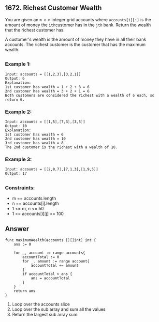 ## 1672. Richest Customer Wealth

You are given an `m x n` integer grid accounts where `accounts[i][j]` is the amount of money the `i​​​​​​​​​​​th`​​​​ customer has in the `j​​​​​​​​​​​th`​​​​ bank. Return the wealth that the richest customer has.

A customer's wealth is the amount of money they have in all their bank accounts. The richest customer is the customer that has the maximum wealth.

##

### Example 1:
```
Input: accounts = [[1,2,3],[3,2,1]]
Output: 6
Explanation:
1st customer has wealth = 1 + 2 + 3 = 6
2nd customer has wealth = 3 + 2 + 1 = 6
Both customers are considered the richest with a wealth of 6 each, so return 6.
```
### Example 2:
```
Input: accounts = [[1,5],[7,3],[3,5]]
Output: 10
Explanation: 
1st customer has wealth = 6
2nd customer has wealth = 10 
3rd customer has wealth = 8
The 2nd customer is the richest with a wealth of 10.
```
### Example 3:
```
Input: accounts = [[2,8,7],[7,1,3],[1,9,5]]
Output: 17
```
##
### Constraints:

- m == accounts.length
- n == accounts[i].length
- 1 <= m, n <= 50
- 1 <= accounts[i][j] <= 100


## Answer
```
func maximumWealth(accounts [][]int) int {
    ans := 0

    for _, account := range accounts{
        accountTotal := 0
        for _, amount := range account{
            accountTotal += amount
        }
        if accountTotal > ans {
            ans = accountTotal
        }
    }
    return ans
}
```

1. Loop over the accounts slice
2. Loop over the sub array and sum all the values
3. Return the largest sub array sum